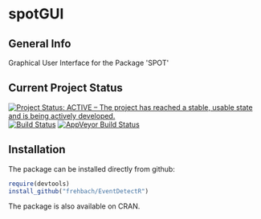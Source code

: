 # spotGUI
## General Info
Graphical User Interface for the Package 'SPOT'

## Current Project Status
<a href="http://www.repostatus.org/#active"><img src="http://www.repostatus.org/badges/latest/active.svg" alt="Project Status: ACTIVE – The project has reached a stable, usable state and is being actively developed." /></a>
[![Build Status](https://travis-ci.org/frehbach/spotGUI.svg?branch=master)](https://travis-ci.org/frehbach/spotGUI)
[![AppVeyor Build Status](https://ci.appveyor.com/api/projects/status/github/frehbach/spotGUI?branch=master&svg=true)](https://ci.appveyor.com/project/frehbach/spotGUI)

## Installation
The package can be installed directly from github:

```R
require(devtools)
install_github("frehbach/EventDetectR")
```

The package is also available on CRAN.
